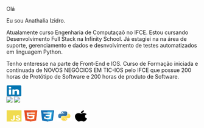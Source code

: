 Olá

Eu sou Anathalia Izidro.

Atualamente curso Engenharia de Computaçaõ no IFCE.
Estou cursando Desenvolvimento Full Stack na Infinity School.
Já estagiei na na área de suporte, gerenciamento e dados e desnvolvimento de testes automatizados em linguagem Python.

Tenho enteresse na parte de Front-End e IOS.
Curso de Formação iniciada e continuada de NOVOS NEGÓCIOS EM TIC-IOS pelo IFCE que possue 200 horas de Protótipo de Software e 200 horas de produto de Software.

<div class="linkedin">
 <a href="https://www.linkedin.com/in/anathalia-izidro" target="_blank"><img align="center" alt="Anathalia-linkedin" height="30" width="40" src="https://github.com/devicons/devicon/blob/master/icons/linkedin/linkedin-original.svg"></a>
 <div class="grafico"> 
    <img height="180em" src="https://github-readme-stats.vercel.app/api?username=anathaliaizidro&show_incons=true&theme=dracula&include_all_commits=true&cont_private=true"/>
    <img height="180em" src="https://github-readme-stats.vercel.app/api/top-langs/?username=anathaliaizidro&layout=compact&langs_count=16&theme=dracula"/>
 </div>
</div>
    
<div style="display: inline_block"><br>
  <img align="center" alt="Ana-Js" height="30" width="40" src="https://raw.githubusercontent.com/devicons/devicon/master/icons/javascript/javascript-plain.svg">
  <img align="center" alt="Ana-HTML" height="30" width="40" src="https://raw.githubusercontent.com/devicons/devicon/master/icons/html5/html5-original.svg">
  <img align="center" alt="Ana-CSS" height="30" width="40" src="https://raw.githubusercontent.com/devicons/devicon/master/icons/css3/css3-original.svg">
  <img align="center" alt="Ana-Python" height="30" width="40" src="https://raw.githubusercontent.com/devicons/devicon/master/icons/python/python-original.svg">
  <img align="center" alt="Ana-Apple" height="30" width="40" src="https://raw.githubusercontent.com/devicons/devicon/master/icons/apple/apple-original.svg">
</div>

